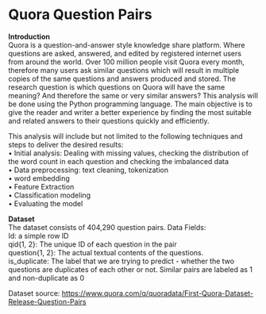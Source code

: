 # Quora Question Pairs
**Introduction** <br />
Quora is a question-and-answer style knowledge share platform. Where  questions are asked, answered, and edited by registered internet users from around the world. Over 100 million people visit Quora every month, therefore many users ask similar questions which will result in multiple copies of the same questions and answers produced and stored. The research question is which questions on Quora will have the same meaning? And therefore the same or very similar answers? This analysis will be done using the Python programming language. The main objective is to give the reader and writer a better experience by finding the most suitable and related answers to their questions quickly and efficiently. 

This analysis will include but not limited to the following techniques and steps to deliver the desired results: <br />
•	Initial analysis: Dealing with missing values, checking the distribution of the word count in each question and checking the imbalanced data <br />
•	Data preprocessing: text cleaning, tokenization <br />
• word embedding <br />
• Feature Extraction <br />
•	Classification modeling <br />
•	Evaluating the model  <br />

**Dataset** <br />
The dataset consists of 404,290 question pairs.
Data Fields: <br />
Id: a simple row ID <br />
qid{1, 2}: The unique ID of each question in the pair <br />
question{1, 2}: The actual textual contents of the questions. <br />
is_duplicate: The label that we are trying to predict - whether the two questions are duplicates of each other or not. Similar pairs are labeled as 1 and non-duplicate as 0  <br />

Dataset source:
https://www.quora.com/q/quoradata/First-Quora-Dataset-Release-Question-Pairs


